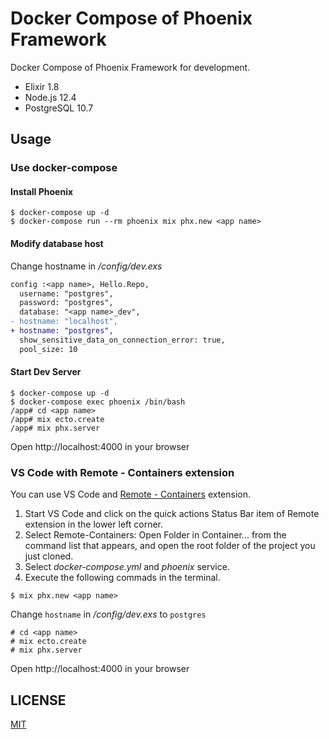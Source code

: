 # Docker Compose of Phoenix Framework

Docker Compose of Phoenix Framework for development.

- Elixir 1.8
- Node.js 12.4
- PostgreSQL 10.7

## Usage

### Use docker-compose
#### Install Phoenix
```console
$ docker-compose up -d
$ docker-compose run --rm phoenix mix phx.new <app name>
```

#### Modify database host

Change hostname in *<app name>/config/dev.exs*

```diff
config :<app name>, Hello.Repo,
  username: "postgres",
  password: "postgres",
  database: "<app name>_dev",
- hostname: "localhost",
+ hostname: "postgres",
  show_sensitive_data_on_connection_error: true,
  pool_size: 10
```

#### Start Dev Server

```console
$ docker-compose up -d
$ docker-compose exec phoenix /bin/bash
/app# cd <app name>
/app# mix ecto.create
/app# mix phx.server
```

Open http://localhost:4000 in your browser

### VS Code with Remote - Containers extension

You can use VS Code and [Remote \- Containers](https://marketplace.visualstudio.com/items?itemName=ms-vscode-remote.remote-containers) extension.

1. Start VS Code and click on the quick actions Status Bar item of Remote extension in the lower left corner.
2. Select Remote-Containers: Open Folder in Container... from the command list that appears, and open the root folder of the project you just cloned.
3. Select *docker-compose.yml* and *phoenix* service.
4. Execute the following commads in the terminal.

```console
$ mix phx.new <app name>
```

Change `hostname` in *<app name>/config/dev.exs* to `postgres`

```console
# cd <app name>
# mix ecto.create
# mix phx.server
```

Open http://localhost:4000 in your browser

## LICENSE

[MIT](LICENSE)
